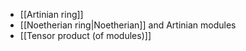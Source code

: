 - [[Artinian ring]]
- [[Noetherian ring|Noetherian]] and Artinian modules
- [[Tensor product (of modules)]]